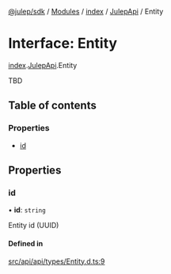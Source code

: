 [@julep/sdk](../README.md) / [Modules](../modules.md) / [index](../modules/index.md) / [JulepApi](../modules/index.JulepApi.md) / Entity

# Interface: Entity

[index](../modules/index.md).[JulepApi](../modules/index.JulepApi.md).Entity

TBD

## Table of contents

### Properties

- [id](index.JulepApi.Entity.md#id)

## Properties

### id

• **id**: `string`

Entity id (UUID)

#### Defined in

[src/api/api/types/Entity.d.ts:9](https://github.com/julep-ai/monorepo/blob/8b1493a/sdks/js/src/api/api/types/Entity.d.ts#L9)
